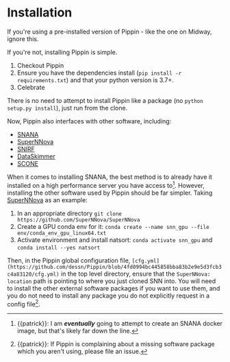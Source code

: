 # Installation

If you're using a pre-installed version of Pippin - like the one on Midway, ignore this.

If you're not, installing Pippin is simple.

1. Checkout Pippin
2. Ensure you have the dependencies install (`pip install -r requirements.txt`) and that your python version is 3.7+.
3. Celebrate

There is no need to attempt to install Pippin like a package (no `python setup.py install`), just run from the clone.

Now, Pippin also interfaces with other software, including:
- [SNANA](https://github.com/RickKessler/SNANA)
- [SuperNNova](https://github.com/supernnova/SuperNNova)
- [SNIRF](https://github.com/evevkovacs/ML-SN-Classifier)
- [DataSkimmer](https://github.com/supernnova/DES_SNN)
- [SCONE](https://github.com/helenqu/scone)

When it comes to installing SNANA, the best method is to already have it installed on a high performance server you have access to[^1]. However, installing the other software used by Pippin should be far simpler. Taking [SuperNNova](https://github.com/supernnova/SuperNNova) as an example:

1. In an appropriate directory `git clone https://github.com/SuperNNova/SuperNNova`
2. Create a GPU conda env for it: `conda create --name snn_gpu --file env/conda_env_gpu_linux64.txt`
3. Activate environment and install natsort: `conda activate snn_gpu` and `conda install --yes natsort`

Then, in the Pippin global configuration file, `[cfg.yml](https://github.com/dessn/Pippin/blob/4fd0994bc445858bba83b2e9e5d3fcb3c4a83120/cfg.yml)` in the top level directory, ensure that the `SuperNNova: location` path is pointing to where you just cloned SNN into. You will need to install the other external software packages if you want to use them, and you do not need to install any package you do not explicitly request in a config file[^2].

[^1]: {{patrick}}: I am ***eventually*** going to attempt to create an SNANA docker image, but that's likely far down the line.
[^2]: {{patrick}}: If Pippin is complaining about a missing software package which you aren't using, please file an issue.
